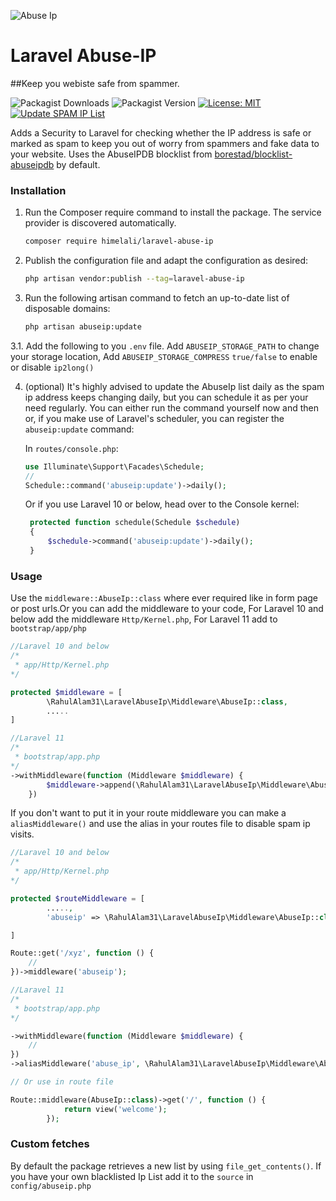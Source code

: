 ![Abuse Ip](https://github.com/user-attachments/assets/ff47c6b4-297f-4984-ae5d-1829b61bd4c6)

# Laravel Abuse-IP

##Keep you webiste safe from spammer.

![Packagist Downloads](https://img.shields.io/packagist/dt/himelali/laravel-abuse-ip) ![Packagist Version](https://img.shields.io/packagist/v/himelali/laravel-abuse-ip) [![License: MIT](https://img.shields.io/badge/License-MPL%202.0-brightgreen.svg)](https://opensource.org/license/mit) [![Update SPAM IP List](https://github.com/himelali/laravel-abuse-ip/actions/workflows/update_spamiplist.yml/badge.svg)](https://github.com/himelali/laravel-abuse-ip/actions/workflows/update_spamiplist.yml)

Adds a Security to Laravel for checking whether the IP address is safe or marked as spam to keep you out of worry from spammers and fake data to your website.
Uses the AbuseIPDB blocklist from [borestad/blocklist-abuseipdb](https://github.com/borestad/blocklist-abuseipdb) by default.

### Installation

1. Run the Composer require command to install the package. The service provider is discovered automatically.

    ```bash
    composer require himelali/laravel-abuse-ip
    ```

2. Publish the configuration file and adapt the configuration as desired:

    ```bash
    php artisan vendor:publish --tag=laravel-abuse-ip
    ```

3. Run the following artisan command to fetch an up-to-date list of disposable domains:

    ```bash
    php artisan abuseip:update
    ```

3.1. Add the following to you `.env` file.
Add `ABUSEIP_STORAGE_PATH` to change your storage location,
Add `ABUSEIP_STORAGE_COMPRESS` `true/false` to enable or disable `ip2long()`

4. (optional) It's highly advised to update the AbuseIp list daily as the spam ip address keeps changing daily, but you can schedule it as per your need regularly. You can either run the command yourself now and then or, if you make use of Laravel's scheduler, you can register the `abuseip:update` command:

    In `routes/console.php`:

    ```php
    use Illuminate\Support\Facades\Schedule;
    //
    Schedule::command('abuseip:update')->daily();
    ```

    Or if you use Laravel 10 or below, head over to the Console kernel:

    ```php
     protected function schedule(Schedule $schedule)
     {
         $schedule->command('abuseip:update')->daily();
     }
    ```

### Usage

Use the `middleware::AbuseIp::class` where ever required like in form page or post urls.Or you can add the middleware to your code, For Laravel 10 and below add the middleware `Http/Kernel.php`, For Laravel 11 add to `bootstrap/app/php`

```php
//Laravel 10 and below
/*
 * app/Http/Kernel.php
*/

protected $middleware = [
        \RahulAlam31\LaravelAbuseIp\Middleware\AbuseIp::class,
        .....
]


```

```php
//Laravel 11
/*
 * bootstrap/app.php
*/
->withMiddleware(function (Middleware $middleware) {
        $middleware->append(\RahulAlam31\LaravelAbuseIp\Middleware\AbuseIp::class);
    })

```

If you don't want to put it in your route middleware you can make a `aliasMiddleware()` and use the alias in your routes file to disable spam ip visits.

```php
//Laravel 10 and below
/*
 * app/Http/Kernel.php
*/

protected $routeMiddleware = [
        .....,
        'abuseip' => \RahulAlam31\LaravelAbuseIp\Middleware\AbuseIp::class,

]

Route::get('/xyz', function () {
    //
})->middleware('abuseip');
```

```php
//Laravel 11
/*
 * bootstrap/app.php
*/

->withMiddleware(function (Middleware $middleware) {
    //
})
->aliasMiddleware('abuse_ip', \RahulAlam31\LaravelAbuseIp\Middleware\AbuseIp::class)

```

```php
// Or use in route file

Route::middleware(AbuseIp::class)->get('/', function () {
            return view('welcome');
        });

```

### Custom fetches

By default the package retrieves a new list by using `file_get_contents()`.
If you have your own blacklisted Ip List add it to the `source` in `config/abuseip.php`
